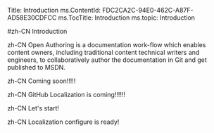 Title: Introduction
ms.ContentId: FDC2CA2C-94E0-462C-A87F-AD58E30CDFCC
ms.TocTitle: Introduction
ms.topic: Introduction

#zh-CN Introduction

zh-CN Open Authoring is a documentation work-flow which enables content owners, including traditional content technical writers and engineers, to collaboratively author the documentation in Git and get published to MSDN.

zh-CN Coming soon!!!!!

zh-CN GitHub Localization is coming!!!!!!

zh-CN Let's start!

zh-CN Localization configure is ready!


